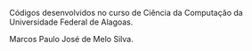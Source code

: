 Códigos desenvolvidos no curso de Ciência da Computação da Universidade Federal de Alagoas.

Marcos Paulo José de Melo Silva.